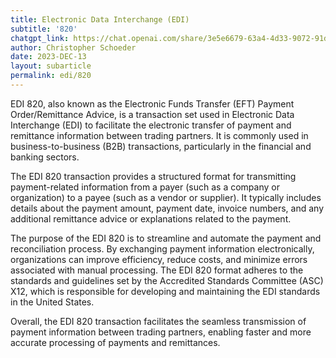 ```yaml
---
title: Electronic Data Interchange (EDI)
subtitle: '820'
chatgpt_link: https://chat.openai.com/share/3e5e6679-63a4-4d33-9072-91d20a002c6d
author: Christopher Schoeder
date: 2023-DEC-13
layout: subarticle
permalink: edi/820
---
```


EDI 820, also known as the Electronic Funds Transfer (EFT) Payment Order/Remittance Advice, is a transaction set used in Electronic Data Interchange (EDI) to facilitate the electronic transfer of payment and remittance information between trading partners. It is commonly used in business-to-business (B2B) transactions, particularly in the financial and banking sectors.

The EDI 820 transaction provides a structured format for transmitting payment-related information from a payer (such as a company or organization) to a payee (such as a vendor or supplier). It typically includes details about the payment amount, payment date, invoice numbers, and any additional remittance advice or explanations related to the payment.

The purpose of the EDI 820 is to streamline and automate the payment and reconciliation process. By exchanging payment information electronically, organizations can improve efficiency, reduce costs, and minimize errors associated with manual processing. The EDI 820 format adheres to the standards and guidelines set by the Accredited Standards Committee (ASC) X12, which is responsible for developing and maintaining the EDI standards in the United States.

Overall, the EDI 820 transaction facilitates the seamless transmission of payment information between trading partners, enabling faster and more accurate processing of payments and remittances.
